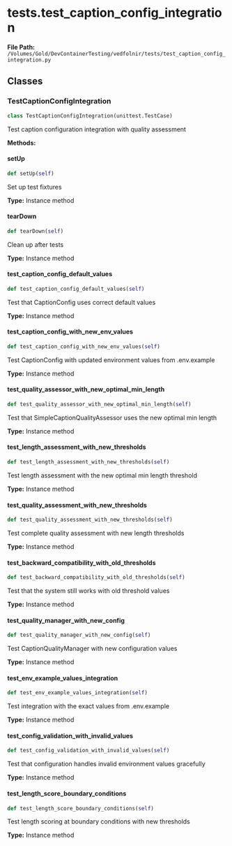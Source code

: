 # tests.test_caption_config_integration

**File Path:** `/Volumes/Gold/DevContainerTesting/vedfolnir/tests/test_caption_config_integration.py`

## Classes

### TestCaptionConfigIntegration

```python
class TestCaptionConfigIntegration(unittest.TestCase)
```

Test caption configuration integration with quality assessment

**Methods:**

#### setUp

```python
def setUp(self)
```

Set up test fixtures

**Type:** Instance method

#### tearDown

```python
def tearDown(self)
```

Clean up after tests

**Type:** Instance method

#### test_caption_config_default_values

```python
def test_caption_config_default_values(self)
```

Test that CaptionConfig uses correct default values

**Type:** Instance method

#### test_caption_config_with_new_env_values

```python
def test_caption_config_with_new_env_values(self)
```

Test CaptionConfig with updated environment values from .env.example

**Type:** Instance method

#### test_quality_assessor_with_new_optimal_min_length

```python
def test_quality_assessor_with_new_optimal_min_length(self)
```

Test that SimpleCaptionQualityAssessor uses the new optimal min length

**Type:** Instance method

#### test_length_assessment_with_new_thresholds

```python
def test_length_assessment_with_new_thresholds(self)
```

Test length assessment with the new optimal min length threshold

**Type:** Instance method

#### test_quality_assessment_with_new_thresholds

```python
def test_quality_assessment_with_new_thresholds(self)
```

Test complete quality assessment with new length thresholds

**Type:** Instance method

#### test_backward_compatibility_with_old_thresholds

```python
def test_backward_compatibility_with_old_thresholds(self)
```

Test that the system still works with old threshold values

**Type:** Instance method

#### test_quality_manager_with_new_config

```python
def test_quality_manager_with_new_config(self)
```

Test CaptionQualityManager with new configuration values

**Type:** Instance method

#### test_env_example_values_integration

```python
def test_env_example_values_integration(self)
```

Test integration with the exact values from .env.example

**Type:** Instance method

#### test_config_validation_with_invalid_values

```python
def test_config_validation_with_invalid_values(self)
```

Test that configuration handles invalid environment values gracefully

**Type:** Instance method

#### test_length_score_boundary_conditions

```python
def test_length_score_boundary_conditions(self)
```

Test length scoring at boundary conditions with new thresholds

**Type:** Instance method

